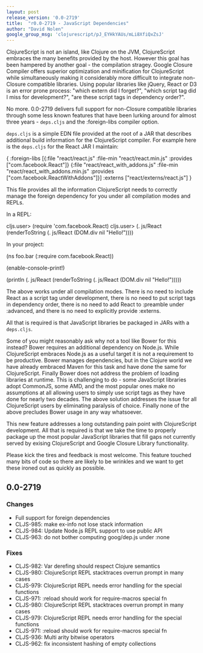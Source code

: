 ```yaml
---
layout: post
release_version: '0.0-2719'
title:  "r0.0-2719 - JavaScript Dependencies"
author: "David Nolen"
google_group_msg: 'clojurescript/pJ_EYHkYAUs/mLi8XfiQxZsJ'
---
```


ClojureScript is not an island, like Clojure on the JVM, ClojureScript
embraces the many benefits provided by the host. However this goal
has been hampered by another goal - the compilation stragey. Google
Closure Compiler offers superior optimization and minification for
ClojureScript while simultaneously making it considerably more
difficult to integrate non-Closure compatible libraries. Using popular
libraries like jQuery, React or D3 is an error prone process: "which
extern did I forget?", "which script tag did I miss for development?",
"are these script tags in dependency order?".

No more. 0.0-2719 delivers full support for non-Closure compatible
libraries through some less known features that have been lurking
around for almost three years - `deps.cljs` and the :foreign-libs
compiler option.

`deps.cljs` is a simple EDN file provided at the root of a JAR that
describes additional build information for the ClojureScript
compiler. For example here is the `deps.cljs` for the React JAR I
maintain:

{
 :foreign-libs [{:file     "react/react.js"
                 :file-min "react/react.min.js"
                 :provides ["com.facebook.React"]}
                {:file     "react/react_with_addons.js"
                 :file-min "react/react_with_addons.min.js"
                 :provides ["com.facebook.ReactWithAddons"]}]
 :externs ["react/externs/react.js"]
}

This file provides all the information ClojureScript needs to
correctly manage the foreign dependency for you under all compilation
modes and REPLs.

In a REPL:

   cljs.user> (require 'com.facebook.React)
   cljs.user> (. js/React 
                (renderToString 
                  (. js/React (DOM.div nil "Hello!"))))

In your project:

   (ns foo.bar
     (:require com.facebook.React))

   (enable-console-print!)

   (println
     (. js/React
       (renderToString
         (. js/React (DOM.div nil "Hello!")))))

The above works under all compilation modes. There is no need to
include React as a script tag under development, there is no need to put
script tags in dependency order, there is no need to add React to
:preamble under :advanced, and there is no need to explicitly provide
:externs.

All that is required is that JavaScript libraries be packaged in JARs
with a `deps.cljs`.

Some of you might reasonably ask why not a tool like Bower for this
instead?  Bower requires an additional dependency on Node.js. While
ClojureScript embraces Node.js as a useful target it is not a
requirement to be productive. Bower manages dependencies, but in the
Clojure world we have already embraced Maven for this task and have
done the same for ClojureScript. Finally Bower does not address the
problem of loading libraries at runtime. This is challenging to do -
some JavaScript libraries adopt CommonJS, some AMD, and the most
popular ones make no assumptions at all allowing users to simply use
script tags as they have done for nearly two decades. The above
solution addresses the issue for all ClojureScript users by
eliminating paralysis of choice. Finally none of the above
precludes Bower usage in any way whatsoever.

This new feature addresses a long outstanding pain point with
ClojureScript development. All that is required is that we take the
time to properly package up the most popular JavaScript libraries that
fill gaps not currently served by exising ClojureScript and Google
Closure Library functionality.

Please kick the tires and feedback is most welcome. This feature
touched many bits of code so there are likely to be wrinkles and we want
to get these ironed out as quickly as possible.

## 0.0-2719

### Changes
* Full support for foreign dependencies
* CLJS-985: make ex-info not lose stack information
* CLJS-984: Update Node.js REPL support to use public API
* CLJS-963: do not bother computing goog/dep.js under :none

### Fixes
* CLJS-982: Var derefing should respect Clojure semantics
* CLJS-980: ClojureScript REPL stacktraces overrun prompt in many cases
* CLJS-979: ClojureScript REPL needs error handling for the special functions
* CLJS-971: :reload should work for require-macros special fn
* CLJS-980: ClojureScript REPL stacktraces overrun prompt in many cases
* CLJS-979: ClojureScript REPL needs error handling for the special functions
* CLJS-971: :reload should work for require-macros special fn
* CLJS-936: Multi arity bitwise operators
* CLJS-962: fix inconsistent hashing of empty collections
